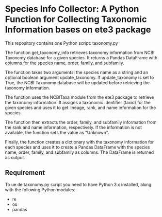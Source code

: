 # Species Info Collector: A Python Function for Collecting Taxonomic Information bases on ete3 package
This repository contains one Python script: taxonomy.py

The function get_taxonomy_info retrieves taxonomy information from NCBI Taxonomy database for a given species. It returns a Pandas DataFrame with columns for the species name, order, family, and subfamily.

The function takes two arguments: the species name as a string and an optional boolean argument update_taxonomy. If update_taxonomy is set to True, the NCBI Taxonomy database will be updated before retrieving the taxonomy information.

The function uses the NCBITaxa module from the ete3 package to retrieve the taxonomy information. It assigns a taxonomic identifier (taxid) for the given species and uses it to get lineage, rank, and name information for the species.

The function then extracts the order, family, and subfamily information from the rank and name information, respectively. If the information is not available, the function sets the value as "Unknown".

Finally, the function creates a dictionary with the taxonomy information for each species and uses it to create a Pandas DataFrame with the species name, order, family, and subfamily as columns. The DataFrame is returned as output.

## Requirement
To ue de taxonomy.py script you need to have Python 3.x installed, along with the following Python modules:

- re
- os
- pandas
